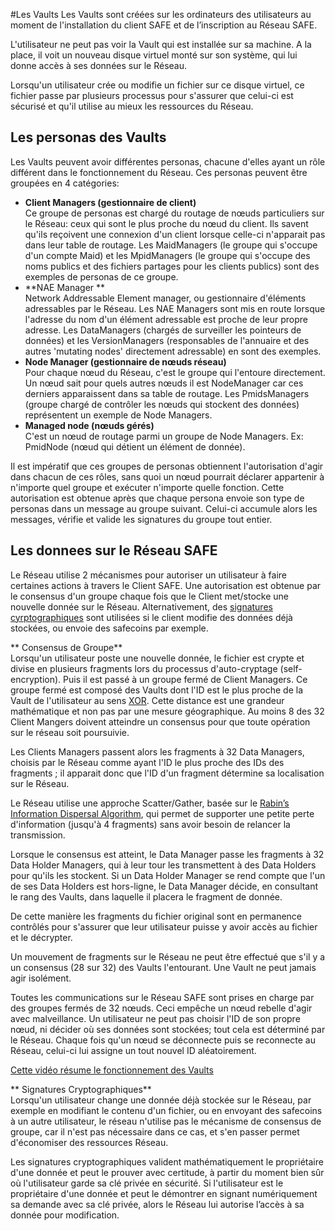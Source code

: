 #Les Vaults
Les Vaults sont créées sur les ordinateurs des utilisateurs au moment de l'installation du client SAFE et de l’inscription au Réseau SAFE.

L'utilisateur ne peut pas voir la Vault qui est installée sur sa machine. A la place, il voit un nouveau disque virtuel monté sur son système, qui lui donne accès à ses données sur le Réseau.

Lorsqu'un utilisateur crée ou modifie un fichier sur ce disque virtuel, ce fichier passe par plusieurs processus pour s'assurer que celui-ci est sécurisé et qu'il utilise au mieux les ressources du Réseau.

## Les personas des Vaults
Les Vaults peuvent avoir différentes personas, chacune d'elles ayant un rôle différent dans le fonctionnement du Réseau. Ces personas peuvent être groupées en 4 catégories:
* **Client Managers (gestionnaire de client)**<br/>
Ce groupe de personas est chargé du routage de nœuds particuliers sur le Réseau: ceux qui sont le plus proche du nœud du client. Ils savent qu'ils reçoivent une connexion d'un client lorsque celle-ci n'apparait pas dans leur table de routage. Les MaidManagers (le groupe qui s'occupe d'un compte Maid) et les MpidManagers (le groupe qui s'occupe des noms publics et des fichiers partages pour les clients publics) sont des exemples de personas de ce groupe.
* **NAE Manager **<br/>
Network Addressable Element manager, ou gestionnaire d'éléments adressables par le Réseau. Les NAE Managers sont mis en route lorsque l'adresse du nom d'un élément adressable est proche de leur propre adresse. Les DataManagers (chargés de surveiller les pointeurs de données) et les VersionManagers (responsables de l'annuaire et des autres 'mutating nodes' directement adressable) en sont des exemples.
* **Node Manager (gestionnaire de nœuds réseau)**<br/>
Pour chaque nœud du Réseau, c'est le groupe qui l'entoure directement. Un nœud sait pour quels autres nœuds il est NodeManager car ces derniers apparaissent dans sa table de routage. Les PmidsManagers (groupe chargé de contrôler les nœuds qui stockent des données) représentent un exemple de Node Managers.
* **Managed node (nœuds gérés)**<br/>
C'est un nœud de routage parmi un groupe de Node Managers. Ex: PmidNode (nœud qui détient un élément de donnée).

Il est impératif que ces groupes de personas obtiennent l'autorisation d'agir dans chacun de ces rôles, sans quoi un nœud pourrait déclarer appartenir à n'importe quel groupe et exécuter n'importe quelle fonction. Cette autorisation est obtenue après que chaque persona envoie son type de personas dans un message au groupe suivant. Celui-ci accumule alors les messages, vérifie et valide les signatures du groupe tout entier.

## Les donnees sur le Réseau SAFE

Le Réseau utilise 2 mécanismes pour autoriser un utilisateur à faire certaines actions à travers le Client SAFE. Une autorisation est obtenue par le consensus d'un groupe chaque fois que le Client met/stocke une nouvelle donnée sur le Réseau. Alternativement, des [signatures cyrptographiques](http://en.wikipedia.org/wiki/Digital_signature) sont utilisées si le client modifie des données déjà stockées, ou envoie des safecoins par exemple.

** Consensus de Groupe**<br/>
Lorsqu'un utilisateur poste une nouvelle donnée, le fichier est crypte et divise en plusieurs fragments lors du processus d'auto-cryptage (self-encryption). Puis il est passé à un groupe fermé de Client Managers. Ce groupe fermé est composé des Vaults dont l'ID est le plus proche de la Vault de l'utilisateur au sens [XOR](http://en.wikipedia.org/wiki/Exclusive_or). Cette distance est une grandeur mathématique et non pas par une mesure géographique. Au moins 8 des 32 Client Mangers doivent atteindre un consensus pour que toute opération sur le réseau soit poursuivie.

Les Clients Managers passent alors les fragments à 32 Data Managers, choisis par le Réseau comme ayant l'ID le plus proche des IDs des fragments ; il apparait donc que l'ID d'un fragment détermine sa localisation sur le Réseau.

Le Réseau utilise une approche Scatter/Gather, basée sur le [Rabin’s Information Dispersal Algorithm](http://people.seas.harvard.edu/~salil/rabin2011-slides/rabin2011-mitzenmacher.pdf), qui permet de supporter une petite perte d'information (jusqu'à 4 fragments) sans avoir besoin de relancer la transmission.

Lorsque le consensus est atteint, le Data Manager passe les fragments à 32 Data Holder Managers, qui à leur tour les transmettent à des Data Holders pour qu'ils les stockent. Si un Data Holder Manager se rend compte que l'un de ses Data Holders est hors-ligne, le Data Manager décide, en consultant le rang des Vaults, dans laquelle il placera le fragment de donnée. 

De cette manière les fragments du fichier original sont en permanence contrôlés pour s'assurer que leur utilisateur puisse y avoir accès au fichier et le décrypter.

Un mouvement de fragments sur le Réseau ne peut être effectué que s'il y a un consensus (28 sur 32) des Vaults l'entourant. Une Vault ne peut jamais agir isolément.

Toutes les communications sur le Réseau SAFE sont prises en charge par des groupes fermés de 32 nœuds. Ceci empêche un nœud rebelle d'agir avec malveillance. Un utilisateur ne peut pas choisir l'ID de son propre nœud, ni décider où ses données sont stockées; tout cela est déterminé par le Réseau. Chaque fois qu'un nœud se déconnecte puis se reconnecte au Réseau, celui-ci lui assigne un tout nouvel ID aléatoirement.

[Cette vidéo résume le fonctionnement des Vaults](https://www.youtube.com/watch?v=txvKSeCaEP0)

** Signatures Cryptographiques**<br/>
Lorsqu'un utilisateur change une donnée déjà stockée sur le Réseau, par exemple en modifiant le contenu d'un fichier, ou en envoyant des safecoins à un autre utilisateur, le réseau n'utilise pas le mécanisme de consensus de groupe, car il n'est pas nécessaire dans ce cas, et s'en passer permet d'économiser des ressources Réseau.

Les signatures cryptographiques valident mathématiquement le propriétaire d'une donnée et peut le prouver avec certitude, à partir du moment bien sûr où l'utilisateur garde sa clé privée en sécurité. Si l'utilisateur est le propriétaire d'une donnée et peut le démontrer en signant numériquement sa demande avec sa clé privée, alors le Réseau lui autorise l’accès à sa donnée pour modification.
